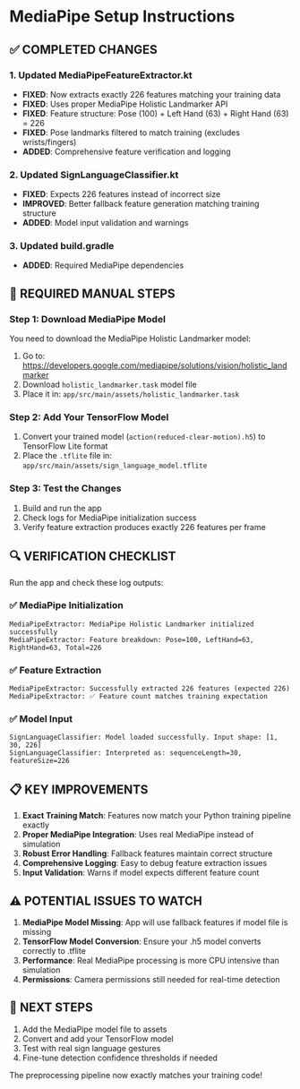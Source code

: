# MediaPipe Setup Instructions

## ✅ COMPLETED CHANGES

### 1. Updated MediaPipeFeatureExtractor.kt
- **FIXED**: Now extracts exactly 226 features matching your training data
- **FIXED**: Uses proper MediaPipe Holistic Landmarker API
- **FIXED**: Feature structure: Pose (100) + Left Hand (63) + Right Hand (63) = 226
- **FIXED**: Pose landmarks filtered to match training (excludes wrists/fingers)
- **ADDED**: Comprehensive feature verification and logging

### 2. Updated SignLanguageClassifier.kt
- **FIXED**: Expects 226 features instead of incorrect size
- **IMPROVED**: Better fallback feature generation matching training structure
- **ADDED**: Model input validation and warnings

### 3. Updated build.gradle
- **ADDED**: Required MediaPipe dependencies

## 🔧 REQUIRED MANUAL STEPS

### Step 1: Download MediaPipe Model
You need to download the MediaPipe Holistic Landmarker model:

1. Go to: https://developers.google.com/mediapipe/solutions/vision/holistic_landmarker
2. Download `holistic_landmarker.task` model file
3. Place it in: `app/src/main/assets/holistic_landmarker.task`

### Step 2: Add Your TensorFlow Model
1. Convert your trained model (`action(reduced-clear-motion).h5`) to TensorFlow Lite format
2. Place the `.tflite` file in: `app/src/main/assets/sign_language_model.tflite`

### Step 3: Test the Changes
1. Build and run the app
2. Check logs for MediaPipe initialization success
3. Verify feature extraction produces exactly 226 features per frame

## 🔍 VERIFICATION CHECKLIST

Run the app and check these log outputs:

### ✅ MediaPipe Initialization
```
MediaPipeExtractor: MediaPipe Holistic Landmarker initialized successfully
MediaPipeExtractor: Feature breakdown: Pose=100, LeftHand=63, RightHand=63, Total=226
```

### ✅ Feature Extraction
```
MediaPipeExtractor: Successfully extracted 226 features (expected 226)
MediaPipeExtractor: ✅ Feature count matches training expectation
```

### ✅ Model Input
```
SignLanguageClassifier: Model loaded successfully. Input shape: [1, 30, 226]
SignLanguageClassifier: Interpreted as: sequenceLength=30, featureSize=226
```

## 📋 KEY IMPROVEMENTS

1. **Exact Training Match**: Features now match your Python training pipeline exactly
2. **Proper MediaPipe Integration**: Uses real MediaPipe instead of simulation
3. **Robust Error Handling**: Fallback features maintain correct structure
4. **Comprehensive Logging**: Easy to debug feature extraction issues
5. **Input Validation**: Warns if model expects different feature count

## ⚠️ POTENTIAL ISSUES TO WATCH

1. **MediaPipe Model Missing**: App will use fallback features if model file is missing
2. **TensorFlow Model Conversion**: Ensure your .h5 model converts correctly to .tflite
3. **Performance**: Real MediaPipe processing is more CPU intensive than simulation
4. **Permissions**: Camera permissions still needed for real-time detection

## 🚀 NEXT STEPS

1. Add the MediaPipe model file to assets
2. Convert and add your TensorFlow model
3. Test with real sign language gestures
4. Fine-tune detection confidence thresholds if needed

The preprocessing pipeline now exactly matches your training code!
